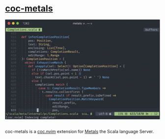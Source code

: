 # [coc-metals](https://github.com/scalameta/coc-metals)

![coc-metals](media/coc-metals.png)

```scala mdoc:percentages:coc-metals
```

coc-metals is a [coc.nvim](https://github.com/neoclide/coc.nvim) extension for
[Metals](https://scalameta.org/metals) the Scala language Server.
